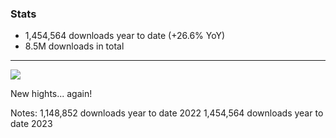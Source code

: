### Stats

- 1,454,564 downloads year to date (+26.6% YoY)
- 8.5M downloads in total

---

[![](/img/downloads-stryker-js.png)](https://npm-stat.com/charts.html?package=%40stryker-mutator%2Fcore&from=2018-01-01&to=2023-06-01) <!-- .element target="_blank" -->

New hights... again!

Notes:
1,148,852 downloads year to date 2022
1,454,564 downloads year to date 2023

